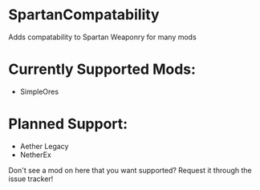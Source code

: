 # SpartanCompatability
 Adds compatability to Spartan Weaponry for many mods

# Currently Supported Mods:
- SimpleOres

# Planned Support:
- Aether Legacy
- NetherEx

Don't see a mod on here that you want supported? Request it through the issue tracker!
